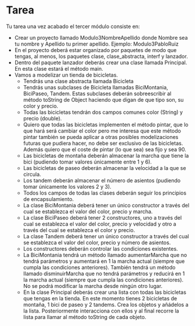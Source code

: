 # Tarea

Tu tarea una vez acabado el tercer módulo consiste en:

- Crear un proyecto llamado Modulo3NombreApellido donde Nombre sea tu nombre y Apellido tu primer apellido. Ejemplo: Modulo3PabloRuiz
- En el proyecto deberá estar organizado por paquetes de modo que tengas, al menos, los paquetes clase, clase_abstracta, interf y lanzador.
- Dentro del paquete lanzador deberás crear una clase llamada Principal. En esta clase estará el método main.
- Vamos a modelizar un tienda de bicicletas.
    - Tendrás una clase abstracta llamada Bicicleta
    - Tendrás unas subclases de Bicicleta llamadas BiciMontania, BiciPaseo, Tandem. Estas subclases deberán sobreescribir al método toString de Object haciendo que digan de que tipo son, su color y precio.
    - Todas las bicicletas tendrán dos campos comunes color (String) y precio (double).
    - Quiero que todas las bicicletas implementen el método pintar, que lo que hará será cambiar el color pero me interesa que este método pintar también se pueda aplicar a otras posibles modelizaciones futuras que pudiera hacer, no debe ser exclusivo de las bicicletas. Además quiero que el coste de pintar (lo que sea) sea fijo y sea 90.
    - Las bicicletas de montaña deberán almacenar la marcha que tiene la bici (pudiendo tomar valores únicamente entre 1 y 6).
    - Las bicicletas de paseo deberán almacenar la velocidad a la que se circula.
    - Los tandem deberán almacenar el número de asientos (pudiendo tomar únicamente los valores 2 y 3).
    - Todos los campos de todas las clases deberán seguir los principios de encapsulamiento.
    - La clase BiciMontania deberá tener un único constructor a través del cual se establezca el valor del color, precio y marcha.
    - La clase BiciPaseo deberá tener 2 constructores, uno a través del cual se establezca el valor del color, precio y velocidad y otro a través del cual se establezca el color y precio.
    - La clase Tandem deberá tener un único constructor a través del cual se establezca el valor del color, precio y número de asientos.
    - Los constructores deberán controlar las condiciones existentes.
    - La BiciMontania tendrá un método llamado aumentarMarcha que no tendrá parámetros y aumentará en 1 la marcha actual (siempre que cumpla las condiciones anteriores). También tendrá un método llamado disminuirMarcha que no tendrá parámetros y reducirá en 1 la marcha actual (siempre que cumpla las condiciones anteriores). No se podrá modificar la marcha desde ningún otro lugar.
    - En la clase Principal deberás crear una lista con todas las bicicletas que tengas en la tienda. En este momento tienes 2 bicicletas de montaña, 1 bici de paseo y 2 tandems. Crea los objetos y añádelos a la lista. Posteriormente interacciona con ellos y al final recorre la lista para llamar al método toString de cada objeto. 